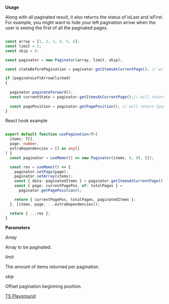 **Usage**


Along with all paginated result, it also returns the status of isLast and isFirst. For example, you might want to hide your left pagination arrow when the user is seeing the first of all the paginated pages.

```ts

const array = [1, 2, 3, 4, 5, 6];
const limit = 2;
const skip = 0;

const paginator = new Paginator(array, limit, skip);

const stateBeforePagination = paginator.getItemsAtCurrentPage(); // will return {isFirst: true, isLast: false, data: [1, 2]}

if (paginateLeftArrowClicked)
{
  
  paginator.paginateForward();
  const currentState = paginator.getItemsAtCurrentPage();// will return {isFirst: false, isLast: false, data: [3, 4]}
  
  const pagePosition = paginator.getPagePosition(); // will return {page: 2, of: 3}
}

```

React hook example
```ts

export default function usePagination<T>(
  items: T[],
  page: number,
  extraDependencies = [] as any[]
) {
  const paginator = useMemo(() => new Paginator(items, 6, 0), []);

  const res = useMemo(() => {
    paginator.setPage(page);
    paginator.setArray(items);
    const { data: paginatedItems } = paginator.getItemsAtCurrentPage();
    const { page: currentPagePos, of: totalPages } =
      paginator.getPagePosition();

    return { currentPagePos, totalPages, paginatedItems };
  }, [items, page, ...extraDependencies]);

  return { ...res };
}

```

**Parameters**

*Array*

Array to be paginated.

*limit*

The amount of items returned per pagination.

*skip*

Offset pagination beginning position.


[TS Playground](https://www.typescriptlang.org/play?#code/MYGwhgzhAEAKYHMCWA7MAXA9gJ2gbwChppsBTMAE0xRAE9oQkBbJdALmhQFcmAjU7AG4i0AA6JSHbnwHDiEANZJRUnvyEiw2bGFocwKWgG0AunOjBqEdNi7As2ABRade6AeMmANA2atVMtg+isoA-AHqAJT4IsToABZIEAB0jCzo0AC8vunmcYkpLrpZ7tq6edAJSckhoiW10KHQDRwADBVVKeIIpCUAjNAA1NCODQA+Y9CtkeYAvgQiEKToAIJltM7r+obRhMT51UX02UdzC-LL8D2O3ZKcagK7sZUFybclt2ciPegAkuikJgQFboADCXG0pBQ6CupEcT32FisGWsWgy2U6qT8GQAVCNMe8ALTQPozZ6WFDWaAUDBgEqYo41RjAOGo7DoYLoNFDF7VNKsMmIsjoCEoXkpYDxUjABQALQEmAASstRY4aVzBdB5iJuqgMKQAGI4ADuWgo8JiiIJEnpr3ew0x-PQwnJyOptNth3WTKQLMc1p60GJfR8Ad6wZ5juxmuIwtF4uSkulcoVypF2BQatpmu1xF1aABACEwDLTdhzQj9mHPV0bcSo7lzvsKVT1XSMa9GRBmXDq8HQ3a6yTI68nTGSCqMwmkzL5dglZPM22c02frDYJgIKwkNQLXtm26QFCEAka8lGUeUCf4hUWxksFyQLCYNkALIYeKJ0hIECOS-X6AAHoEzHCo4ynfdEVuDgwy8Z5iEwAAzGDMEfZ84MRWYvmIH4VhAEB-kBCA92ecCxQZdZsLEbAkAAN31CwpRlA0kGwawVhQCgABlIHQLMuW2WhK1jRdLURaAkhYtj2ATd5MnkqYMPEpIeOsDg21SY9TwAHhA7ElOILCRFzICcRxWI8V+RCJ3TSlFOaTAmGWRIrwkmBjXnK8fH4YAwC4JYxEQPV0B3MUIHiTAuBACh3BAU1aBgMiHMBKorwswCdRo+iAUY5M5wXWz+LAQTTGEiTrKKzSrx0qYyuIFtMCPZIBHnJwACIrmC0KxE3bdqDchhSCgF4DCmNrx3mIVRMg-Y2wM-ZkkWzEZwUKT2M41S+OXeajMMghtQIO9SlcEojBDaAACYfAAZh8AAWHwAFYfAANjMQ7D2xEoLuEI6GmydoFiO-MMBwEoUFIY04CCgscE2VwfCdYIlFEMkPspFEuSLUhEJwUhOoLbrshBhxkh+QigRBcFIWhWF4UEIDgONH8QBs+M8Ek1i1MqWxSB8FTeI4RCwBAJYfDbDgzp8C6TEm6ACBJnA3hh-UjWwMsK1+t1gAhMhoQAZSx3piZV0nyYBSmwV1qEYQkenAKZlm2YgznpKFkWxbczb3dFvn3QE6AjFu6A7tloG3RJ0KNy3EL+pN5BYewMnLgkaO+szMkGqakBMAQG5Taj3rY5QGYgA)
